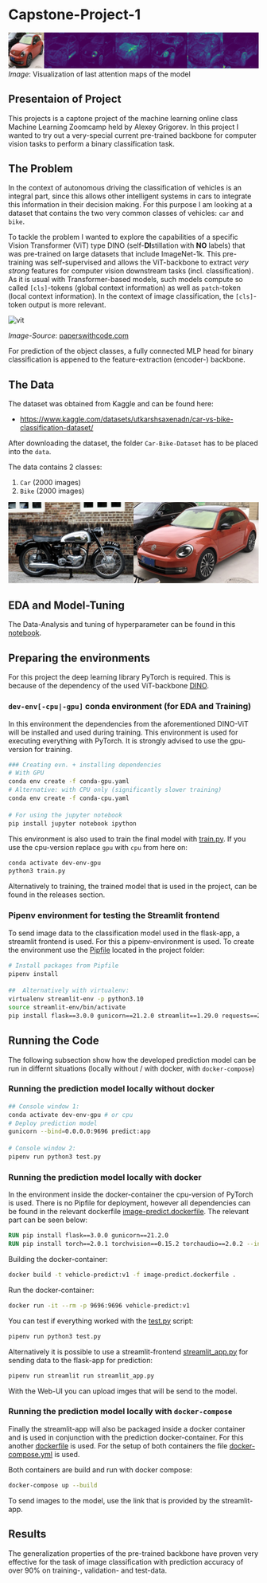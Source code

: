 # Capstone-Project-1

![attn](imgs/banner.png)
*Image*: Visualization of last attention maps of the model

## Presentaion of Project
This projects is a captone project of the machine learning online class Machine Learning Zoomcamp held by Alexey Grigorev. In this project I wanted to try out a very-special current pre-trained backbone for computer vision tasks to perform a binary classification task.

## The Problem
In the context of autonomous driving the classification of vehicles is an integral part, since this allows other intelligent systems in cars to integrate this information in their decision making. For this purpose I am looking at a dataset that contains the two very common classes of vehicles: `car` and `bike`.

To tackle the problem I wanted to explore the capabilities of a specific Vision Transformer (ViT) type DINO (self-**DI**stillation with **NO** labels) that was pre-trained on large datasets that include ImageNet-1k. This pre-training was self-supervised and allows the ViT-backbone to extract *very strong* features for computer vision downstream tasks (incl. classification). As it is usual with Transformer-based models, such models compute so called `[cls]`-tokens (global context information) as well as `patch`-token (local context information). In the context of image classification, the `[cls]`-token output is more relevant.

![vit](https://production-media.paperswithcode.com/methods/Screen_Shot_2021-01-26_at_9.43.31_PM_uI4jjMq.png)

*Image-Source*: [paperswithcode.com](https://paperswithcode.com/method/vision-transformer   )

For prediction of the object classes, a fully connected MLP head for binary classification is appened to the feature-extraction (encoder-) backbone.


## The Data
The dataset was obtained from Kaggle and can be found here: 
- https://www.kaggle.com/datasets/utkarshsaxenadn/car-vs-bike-classification-dataset/

After downloading the dataset, the folder `Car-Bike-Dataset` has to be placed into the `data`.

The data contains 2 classes:
1. `Car` (2000 images)
2. `Bike` (2000 images)

![example](imgs/example.jpg)

## EDA and Model-Tuning
The Data-Analysis and tuning of hyperparameter can be found in this [notebook](notebook.ipynb).


## Preparing the environments
For this project the deep learning library PyTorch is required. This is because of the dependency of the used ViT-backbone [DINO](https://github.com/facebookresearch/dino).

### `dev-env[-cpu|-gpu]` conda environment (for EDA and Training)
In this environment the dependencies from the aforementioned DINO-ViT will be installed and used during training. This environment is used for executing everything with PyTorch. It is strongly advised to use the gpu-version for training.

```sh
### Creating evn. + installing dependencies
# With GPU
conda env create -f conda-gpu.yaml 
# Alternative: with CPU only (significantly slower training)
conda env create -f conda-cpu.yaml

# For using the jupyter notebook
pip install jupyter notebook ipython
```


This environment is also used to train the final model with [train.py](train.py). If you use the cpu-version replace `gpu` with `cpu` from here on:
```sh
conda activate dev-env-gpu
python3 train.py
```

Alternatively to training, the trained model that is used in the project, can be found in the releases section.


### Pipenv environment for testing the Streamlit frontend
To send image data to the classification model used in the flask-app, a streamlit frontend is used. For this a pipenv-environment is used. To create the environment use the [Pipfile](Pipfile) located in the project folder:
```sh
# Install packages from Pipfile
pipenv install

##  Alternatively with virtualenv:
virtualenv streamlit-env -p python3.10
source streamlit-env/bin/activate
pip install flask==3.0.0 gunicorn==21.2.0 streamlit==1.29.0 requests==2.31.0
```

## Running the Code
The following subsection show how the developed prediction model can be run in differnt situations (locally without / with docker, with `docker-compose`)

### Running the prediction model locally without docker
```sh
## Console window 1:
conda activate dev-env-gpu # or cpu
# Deploy prediction model
gunicorn --bind=0.0.0.0:9696 predict:app

# Console window 2:
pipenv run python3 test.py
```

### Running the prediction model locally with docker

In the environment inside the docker-container the cpu-version of PyTorch is used. There is no Pipfile for deployment, however all dependencies can be found in the relevant dockerfile [image-predict.dockerfile](image-predict.dockerfile). The relevant part can be seen below:
```Dockerfile
RUN pip install flask==3.0.0 gunicorn==21.2.0
RUN pip install torch==2.0.1 torchvision==0.15.2 torchaudio==2.0.2 --index-url https://download.pytorch.org/whl/cpu
```

Building the docker-container:
```sh
docker build -t vehicle-predict:v1 -f image-predict.dockerfile .
```

Run the docker-container:
```sh
docker run -it --rm -p 9696:9696 vehicle-predict:v1
```

You can test if everything worked with the [test.py](test.py) script:
```sh
pipenv run python3 test.py
```

Alternatively it is possible to use a streamlit-frontend [streamlit_app.py](streamlit_app.py) for sending data to the flask-app for prediction:
```sh
pipenv run streamlit run streamlit_app.py 
```

With the Web-UI you can upload imges that will be send to the model.

### Running the prediction model locally with `docker-compose`
Finally the streamlit-app will also be packaged inside a docker container and is used in conjunction with the prediction docker-container. For this another [dockerfile](streamlit-app.dockerfile) is used. For the setup of both containers the file [docker-compose.yml](docker-compose.yml) is used.

Both containers are build and run with docker compose:
```sh
docker-compose up --build
```

To send images to the model, use the link that is provided by the streamlit-app.

## Results
The generalization properties of the pre-trained backbone have proven very effective for the task of image classification with  prediction accuracy of over 90% on training-, validation- and test-data.